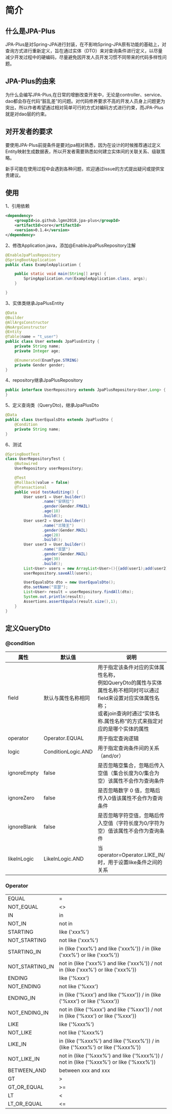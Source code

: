 # 简介

## 什么是JPA-Plus

JPA-Plus是对Spring-JPA进行封装，在不影响Spring-JPA原有功能的基础上，对查询方式进行重新定义，旨在通过实体（DTO）来对查询条件进行定义，以尽量减少开发过程中的硬编码，尽量避免因开发人员开发习惯不同带来的代码多样性问题。



## JPA-Plus的由来

为什么会编写JPA-Plus,在日常的增删改查开发中，无论是controller、service、dao都会存在代码“脏乱差”的问题。对代码修养要求不高的开发人员身上问题更为突出，所以作者希望通过相对简单可行的方式对编码方式进行约束，而JPA-Plus就是对dao层的约束。



## 对开发者的要求

要使用JPA-Plus前提条件是要对jpa相对熟悉，因为在设计的时候推荐通过定义Entity映射生成数据表，所以开发者需要熟悉如何建立实体间的关联关系、级联策略。

新手可能在使用过程中会遇到各种问题，欢迎通过issue的方式提出疑问或提供宝贵建议。



## 使用

1、引用依赖

```xml
<dependency>
    <groupId>io.github.lgmn2018.jpa-plus</groupId>
    <artifactId>core</artifactId>
    <version>0.1.4</version>
</dependency>
```



2、修改Application.java，添加@EnableJpaPlusRepository注解

```java
@EnableJpaPlusRepository
@SpringBootApplication
public class ExampleApplication {

    public static void main(String[] args) {
        SpringApplication.run(ExampleApplication.class, args);
    }

}
```



3、实体类继承JpaPlusEntity

```java
@Data
@Builder
@AllArgsConstructor
@NoArgsConstructor
@Entity
@Table(name = "t_user")
public class User extends JpaPlusEntity {
    private String name;
    private Integer age;

    @Enumerated(EnumType.STRING)
    private Gender gender;
}
```



4、repository继承JpaPlusRepository

```java
public interface UserRepository extends JpaPlusRepository<User,Long> {
}
```



5、定义查询类（QueryDto)，继承JpaPlusDto

```java
@Data
public class UserEqualsDto extends JpaPlusDto {
    @Condition
    private String name;
}
```



6、测试

```java
@SpringBootTest
class UserRepositoryTest {
    @Autowired
    UserRepository userRepository;

    @Test
    @Rollback(value = false)
    @Transactional
    public void testAuditing() {
        User user1 = User.builder()
                .name("安琪拉")
                .gender(Gender.FMAIL)
                .age(18)
                .build();
        User user2 = User.builder()
                .name("兰陵王")
                .gender(Gender.MAIL)
                .age(28)
                .build();
        User user3 = User.builder()
                .name("亚瑟")
                .gender(Gender.MAIL)
                .age(30)
                .build();
        List<User> users = new ArrayList<User>(){{add(user1);add(user2);add(user3);}};
        userRepository.saveAll(users);

        UserEqualsDto dto = new UserEqualsDto();
        dto.setName("亚瑟");
        List<User> result = userRepository.findAll(dto);
        System.out.println(result);
        Assertions.assertEquals(result.size(),1);
    }
}
```



## 定义QueryDto

### @condition

| 属性        | 默认值             | 说明                                                         |
| ----------- | ------------------ | ------------------------------------------------------------ |
| field       | 默认与属性名称相同 | 用于指定该条件对应的实体属性名称，<br />例如QueryDto的属性与实体属性名称不相同时可以通过field来设置对应实体属性名称；<br />或者join查询时通过“实体名称.属性名称”的方式来指定对应的是哪个实体的属性 |
| operator    | Operator.EQUAL     | 用于指定查询逻辑                                             |
| logic       | ConditionLogic.AND | 用于指定查询条件间的关系（and/or）                           |
| ignoreEmpty | false              | 是否忽略空集合，忽略后传入空值（集合长度为0/集合为空）该属性不会作为查询条件 |
| ignoreZero  | false              | 是否忽略数字 0 值，忽略后传入0值该属性不会作为查询条件       |
| ignoreBlank | false              | 是否忽略字符空值，忽略后传入空值（字符长度为0/字符为空）值该属性不会作为查询条件 |
| likeInLogic | LikeInLogic.AND    | 当operator=Operator.LIKE_IN/时，用于设置like条件之间的关系   |



### Operator

|                 |                                                              |
| --------------- | ------------------------------------------------------------ |
| EQUAL           | =                                                            |
| NOT_EQUAL       | <>                                                           |
| IN              | in                                                           |
| NOT_IN          | not in                                                       |
| STARTING        | like ('xxx%')                                                |
| NOT_STARTING    | not like ('xxx%')                                            |
| STARTING_IN     | in (like ('xxx%') and like ('xxx%')) / in (like ('xxx%') or like ('xxx%')) |
| NOT_STARTING_IN | not in (like ('xxx%') and like ('xxx%')) / not in (like ('xxx%') or like ('xxx%')) |
| ENDING          | like ('%xxx')                                                |
| NOT_ENDING      | not like ('%xxx')                                            |
| ENDING_IN       | in (like ('%xxx') and like ('%xxx')) / in (like ('%xxx') or like ('%xxx')) |
| NOT_ENDING_IN   | not in (like ('%xxx') and like ('%xxx')) / not in (like ('%xxx') or like ('%xxx')) |
| LIKE            | like ('%xxx%')                                               |
| NOT_LIKE        | not like ('%xxx%')                                           |
| LIKE_IN         | in (like ('%xxx%') and like ('%xxx%')) / in (like ('%xxx%') or like ('%xxx%')) |
| NOT_LIKE_IN     | not in (like ('%xxx%') and like ('%xxx%')) / not in (like ('%xxx%') or like ('%xxx%')) |
| BETWEEN_AND     | between xxx and xxx                                          |
| GT              | >                                                            |
| GT_OR_EQUAL     | >=                                                           |
| LT              | <                                                            |
| LT_OR_EQUAL     | <=                                                           |



